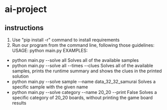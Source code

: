 # ai-project

## instructions
1. Use "pip install -r" command to install requirements
2. Run our program from the command line, following those guidelines:
USAGE:
python main.py <options>
EXAMPLES:
- python main.py --solve all
 Solves all of the available samples
- python main.py --solve all --times --clues
 Solves all of the available samples, prints the runtime summary and shows the clues in the printed solution   
- python main.py --solve sample --name data_32_32_samurai
 Solves a specific sample with the given name
- python main.py --solve category --name 20_20 --print False
 Solves a specific category of 20_20 boards, without printing the game board results
